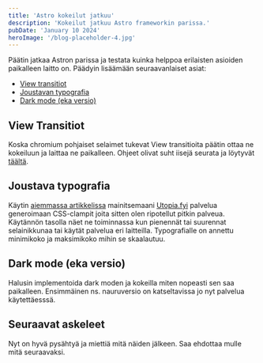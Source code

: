 ```yaml
---
title: 'Astro kokeilut jatkuu'
description: 'Kokeilut jatkuu Astro frameworkin parissa.'
pubDate: 'January 10 2024'
heroImage: '/blog-placeholder-4.jpg'
---
```


Päätin jatkaa Astron parissa ja testata kuinka helppoa erilaisten asioiden paikalleen laitto on. Päädyin lisäämään seuraavanlaiset asiat:

* <a href="#view-transitiot">View transitiot</a>
* <a href="#joustava-typografia">Joustavan typografia</a>
* <a href="#dark-mode-eka-versio">Dark mode (eka versio)</a>

## View Transitiot

Koska chromium pohjaiset selaimet tukevat View transitioita päätin ottaa ne kokeiluun ja laittaa ne paikalleen. Ohjeet olivat suht iisejä seurata ja löytyvät <a href="https://docs.astro.build/en/guides/view-transitions/">täältä</a>. 

## Joustava typografia

Käytin <a href="/blog/saitti-inspiraatiota/">aiemmassa artikkelissa</a> mainitsemaani <a href="https://utopia.fyi">Utopia.fyi</a> palvelua generoimaan CSS-clampit joita sitten olen ripotellut pitkin palveua. Käytännön tasolla näet ne toiminnassa kun pienennät tai suurennat selainikkunaa tai käytät palvelua eri laitteilla. Typografialle on annettu minimikoko ja maksimikoko mihin se skaalautuu.

## Dark mode (eka versio)

Halusin implementoida dark moden ja kokeilla miten nopeasti sen saa paikalleen. Ensimmäinen ns. nauruversio on katseltavissa jo nyt palvelua käytettäesssä.

## Seuraavat askeleet

Nyt on hyvä pysähtyä ja miettiä mitä näiden jälkeen. Saa ehdottaa mulle mitä seuraavaksi.